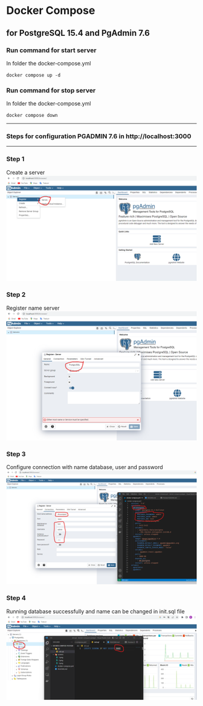 # Docker Compose 
## for PostgreSQL 15.4 and PgAdmin 7.6

### Run command for start server
In folder the docker-compose.yml
```
docker compose up -d
```

### Run command for stop server
In folder the docker-compose.yml
```
docker compose down
```
---

### Steps for configuration PGADMIN 7.6 in http://localhost:3000

---
### Step 1
Create a server
![Step 1](screens/1.png "Step 1")

### Step 2
Register name server
![Step 2](screens/2.png "Step 2")

### Step 3
Configure connection with name database, user and password  
![Step 3](screens/3.png "Step 3")

### Step 4
Running database successfully and name can be changed in init.sql file  
![Step 4](screens/4.png "Step 4")
